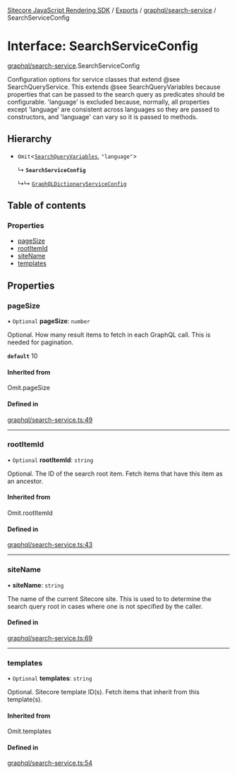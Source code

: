 [Sitecore JavaScript Rendering SDK](../README.md) / [Exports](../modules.md) / [graphql/search-service](../modules/graphql_search_service.md) / SearchServiceConfig

# Interface: SearchServiceConfig

[graphql/search-service](../modules/graphql_search_service.md).SearchServiceConfig

Configuration options for service classes that extend @see SearchQueryService.
This extends @see SearchQueryVariables because properties that can be passed to the search query
as predicates should be configurable. 'language' is excluded because, normally, all properties
except 'language' are consistent across languages so they are passed to constructors, and
'language' can vary so it is passed to methods.

## Hierarchy

- `Omit`<[`SearchQueryVariables`](../modules/graphql_search_service.md#searchqueryvariables), ``"language"``\>

  ↳ **`SearchServiceConfig`**

  ↳↳ [`GraphQLDictionaryServiceConfig`](i18n_graphql_dictionary_service.GraphQLDictionaryServiceConfig.md)

## Table of contents

### Properties

- [pageSize](graphql_search_service.SearchServiceConfig.md#pagesize)
- [rootItemId](graphql_search_service.SearchServiceConfig.md#rootitemid)
- [siteName](graphql_search_service.SearchServiceConfig.md#sitename)
- [templates](graphql_search_service.SearchServiceConfig.md#templates)

## Properties

### pageSize

• `Optional` **pageSize**: `number`

Optional. How many result items to fetch in each GraphQL call. This is needed for pagination.

**`default`** 10

#### Inherited from

Omit.pageSize

#### Defined in

[graphql/search-service.ts:49](https://github.com/Sitecore/jss/blob/8c00be96/packages/sitecore-jss/src/graphql/search-service.ts#L49)

___

### rootItemId

• `Optional` **rootItemId**: `string`

Optional. The ID of the search root item. Fetch items that have this item as an ancestor.

#### Inherited from

Omit.rootItemId

#### Defined in

[graphql/search-service.ts:43](https://github.com/Sitecore/jss/blob/8c00be96/packages/sitecore-jss/src/graphql/search-service.ts#L43)

___

### siteName

• **siteName**: `string`

The name of the current Sitecore site. This is used to to determine the search query root
in cases where one is not specified by the caller.

#### Defined in

[graphql/search-service.ts:69](https://github.com/Sitecore/jss/blob/8c00be96/packages/sitecore-jss/src/graphql/search-service.ts#L69)

___

### templates

• `Optional` **templates**: `string`

Optional. Sitecore template ID(s). Fetch items that inherit from this template(s).

#### Inherited from

Omit.templates

#### Defined in

[graphql/search-service.ts:54](https://github.com/Sitecore/jss/blob/8c00be96/packages/sitecore-jss/src/graphql/search-service.ts#L54)
